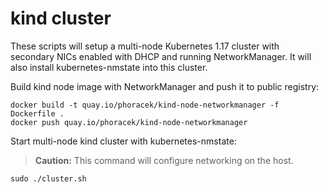 # kind cluster

These scripts will setup a multi-node Kubernetes 1.17 cluster with secondary
NICs enabled with DHCP and running NetworkManager. It will also install
kubernetes-nmstate into this cluster.

Build kind node image with NetworkManager and push it to public registry:

```shell
docker build -t quay.io/phoracek/kind-node-networkmanager -f Dockerfile .
docker push quay.io/phoracek/kind-node-networkmanager
```

Start multi-node kind cluster with kubernetes-nmstate:

> **Caution:** This command will configure networking on the host.

```shell
sudo ./cluster.sh
```

